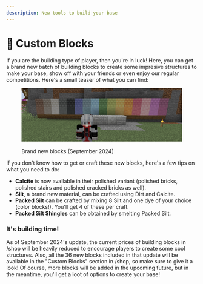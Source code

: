 ```yaml
---
description: New tools to build your base
---
```


# 🧱 Custom Blocks

If you are the building type of player, then you're in luck! Here, you can get a brand new batch of building blocks to create some impresive structures to make your base, show off with your friends or even enjoy our regular competitions. Here's a small teaser of what you can find:

<figure><img src="../.gitbook/assets/2024-09-01_21.59.49.png" alt=""><figcaption><p>Brand new blocks (September 2024)</p></figcaption></figure>

If you don't know how to get or craft these new blocks, here's a few tips on what you need to do:

* **Calcite** is now available in their polished variant (polished bricks, polished stairs and polished cracked bricks as well).
* **Silt**, a brand new material, can be crafted using Dirt and Calcite.
* **Packed Silt** can be crafted by mixing 8 Silt and one dye of your choice (color blocks!). You'll get 4 of these per craft.
* **Packed Silt Shingles** can be obtained by smelting Packed Silt.

### It's building time!

As of September 2024's update, the current prices of building blocks in /shop will be heavily reduced to encourage players to create some cool structures. Also, all the 36 new blocks included in that update will be available in the "Custom Blocks" section in /shop, so make sure to give it a look! Of course, more blocks will be added in the upcoming future, but in the meantime, you'll get a loot of options to create your base!
